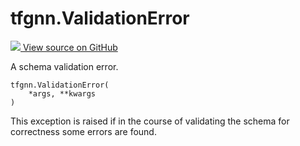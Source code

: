 # tfgnn.ValidationError

<!-- Insert buttons and diff -->

<a target="_blank" href="https://github.com/tensorflow/gnn/tree/master/tensorflow_gnn/graph/schema_validation.py#L30-L35">
<img src="https://www.tensorflow.org/images/GitHub-Mark-32px.png" /> View source
on GitHub </a>

A schema validation error.

<pre class="devsite-click-to-copy prettyprint lang-py tfo-signature-link">
<code>tfgnn.ValidationError(
    *args, **kwargs
)
</code></pre>

<!-- Placeholder for "Used in" -->

This exception is raised if in the course of validating the schema for
correctness some errors are found.

